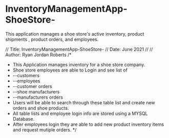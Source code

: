 # InventoryManagementApp-ShoeStore-
This application manages a shoe store's active inventory, product shipments , product orders, and employees.

// Title:           InventoryManagementApp-ShoeStore-
// Date:            June 2021
//
// Author:          Ryan Jordan Roberts
/*
 * This Application manages inventory for a shoe store company.
 * Shoe store employees are able to Login and see list of
 * --customers
 * --employees
 * --customer orders
 * --shoe manufacturers
 * --manufacturers orders
 * Users will be able to search through these table list and create new orders and shoe products.
 * All table lists and employee login info are stored using a MYSQL Database.
 * After employees login they are able to add new product inventory items and request mutiple orders.
 */

